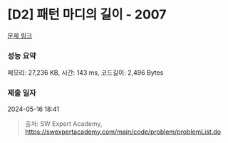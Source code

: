 # [D2] 패턴 마디의 길이 - 2007 

[문제 링크](https://swexpertacademy.com/main/code/problem/problemDetail.do?contestProbId=AV5P1kNKAl8DFAUq) 

### 성능 요약

메모리: 27,236 KB, 시간: 143 ms, 코드길이: 2,496 Bytes

### 제출 일자

2024-05-16 18:41



> 출처: SW Expert Academy, https://swexpertacademy.com/main/code/problem/problemList.do